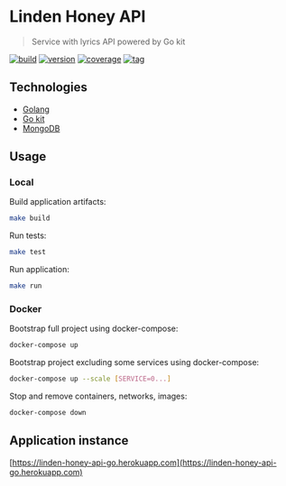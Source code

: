 # Linden Honey API

> Service with lyrics API powered by Go kit

[![build](https://img.shields.io/github/workflow/status/linden-honey/linden-honey-api-go/CI)](https://github.com/linden-honey/linden-honey-api-go/actions?query=workflow%3ACI)
[![version](https://img.shields.io/github/go-mod/go-version/linden-honey/linden-honey-api-go)](https://go.dev/)
[![coverage](https://img.shields.io/codecov/c/github/linden-honey/linden-honey-api-go)](https://codecov.io/github/linden-honey/linden-honey-api-go)
[![tag](https://img.shields.io/github/tag/linden-honey/linden-honey-api-go.svg)](https://github.com/linden-honey/linden-honey-api-go/tags)

## Technologies

- [Golang](https://go.dev/)
- [Go kit](https://gokit.io/)
- [MongoDB](https://www.mongodb.com/)

## Usage

### Local

Build application artifacts:

```bash
make build
```

Run tests:

```bash
make test
```

Run application:

```bash
make run
```

### Docker

Bootstrap full project using docker-compose:

```bash
docker-compose up
```

Bootstrap project excluding some services using docker-compose:

```bash
docker-compose up --scale [SERVICE=0...]
```

Stop and remove containers, networks, images:

```bash
docker-compose down
```

## Application instance

[https://linden-honey-api-go.herokuapp.com](https://linden-honey-api-go.herokuapp.com)

